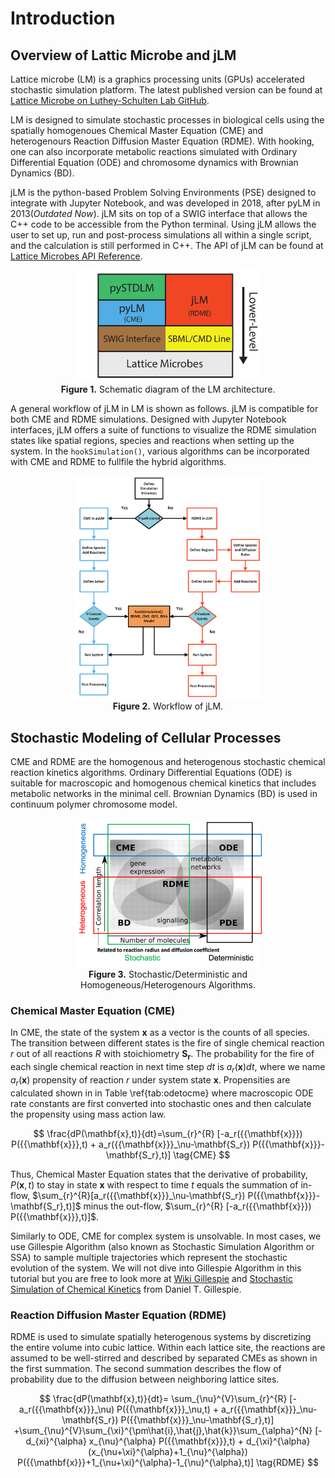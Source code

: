 # Introduction

## Overview of Lattic Microbe and jLM

Lattice microbe (LM) is a graphics processing units (GPUs) accelerated stochastic simulation platform. The latest published version can be found at [Lattice Microbe on Luthey-Schulten Lab GitHub](https://github.com/Luthey-Schulten-Lab/Lattice\_Microbes).

LM is designed to simulate stochastic processes in biological cells using the spatially homogenoues Chemical Master Equation (CME) and heterogenours Reaction Diffusion Master Equation (RDME). With hooking, one can also incorporate metabolic reactions simulated with Ordinary Differential Equation (ODE) and chromosome dynamics with Brownian Dynamics (BD).

jLM is the python-based Problem Solving Environments (PSE) designed to integrate with Jupyter Notebook, and was developed in 2018, after pyLM in 2013(*Outdated Now*). jLM sits on top of a SWIG interface that allows the C++ code to be accessible from the Python terminal. Using jLM allows the user to set up, run
and post-process simulations all within a single script, and the calculation is still performed in C++. The API of jLM can be found at [Lattice Microbes API Reference](https://forxhunter.github.io/LM2.5_doc/API.html).

<!-- <img align="right" width="300" src="../figs/figs_introduction/LM_architecture.png"> -->

<figure style="text-align: center;">
  <img src="../figs/figs_introduction/LM_architecture.png" width="300" alt="Schematic diagram of the LM architecture">
  <figcaption><b>Figure 1.</b> Schematic diagram of the LM architecture.</figcaption>
</figure>

A general workflow of jLM in LM is shown as follows. jLM is compatible for both CME and RDME simulations. Designed with Jupyter Notebook interfaces, jLM offers a suite of functions to visualize the RDME simulation states like spatial regions, species and reactions when setting up the system. In the `hookSimulation()`, various algorithms can be incorporated with CME and RDME to fullfile the hybrid algorithms.

<figure style="text-align: center;">
  <img src="../figs/figs_introduction/Flow_Chart_jLM_pyLM.png" width="300" alt="Workflow of jLM">
  <figcaption><b>Figure 2.</b> Workflow of jLM.</figcaption>
</figure>

## Stochastic Modeling of Cellular Processes

CME and RDME are the homogenous and heterogenous stochastic chemical reaction kinetics algorithms. Ordinary Differential Equations (ODE) is suitable for macroscopic and homogenous chemical kinetics that includes metabolic networks in the minimal cell. Brownian Dynamics (BD) is used in continuum polymer chromosome model.

<figure style="text-align: center;">
  <img src="../figs/figs_introduction/algorithms.png" width="300" alt="Stochastic/Deterministic and Homogeneous/Heterogenours Algorithms">
  <figcaption><b>Figure 3.</b> Stochastic/Deterministic and Homogeneous/Heterogenours Algorithms.</figcaption>
</figure>

### Chemical Master Equation (CME)

In CME, the state of the system $\mathbf{x}$ as a vector is the counts of all species. The transition between different states is the fire of single chemical reaction $r$ out of all reactions $R$ with stoichiometry $\mathbf{S_r}$. The probability for the fire of each single chemical reaction in next time step $dt$ is $a_r({{\mathbf{x}}})dt$, where we name $a_r({{\mathbf{x}}})$ propensity of reaction $r$ under system state $\mathbf{x}$. Propensities are calculated shown in in Table \ref{tab:odetocme} where macroscopic ODE rate constants are first converted into stochastic ones and then calculate the propensity using mass action law. 

$$
\frac{dP(\mathbf{x},t)}{dt}=\sum_{r}^{R} [-a_r({{\mathbf{x}}}) P({{\mathbf{x}}},t) + a_r({{\mathbf{x}}}_\nu-\mathbf{S_r}) P({{\mathbf{x}}}-\mathbf{S_r},t)]
\tag{CME}
$$

Thus, Chemical Master Equation states that the derivative of probability, $P(\mathbf{x},t)$ to stay in state $\mathbf{x}$ with respect to time $t$ equals the summation of in-flow, $\sum_{r}^{R}[a_r({{\mathbf{x}}}_\nu-\mathbf{S_r}) P({{\mathbf{x}}}-\mathbf{S_r},t)]$ minus the out-flow, $\sum_{r}^{R} [-a_r({{\mathbf{x}}}) P({{\mathbf{x}}},t)]$.

Similarly to ODE, CME for complex system is unsolvable. In most cases, we use Gillespie Algorithm (also known as Stochastic Simulation Algorithm or SSA) to sample multiple trajectories which represent the stochastic evolution of the system. We will not dive into Gillespie Algorithm in this tutorial but you are free to look more at [Wiki Gillespie](https://en.wikipedia.org/wiki/Gillespie\_algorithm}) and [Stochastic Simulation of Chemical Kinetics](https://labs.engineering.asu.edu/acs/wp-content/uploads/sites/33/2016/08/GillespieOverview2007.pdf) from Daniel T. Gillespie.

### Reaction Diffusion Master Equation (RDME)

RDME is used to simulate spatially heterogenous systems by discretizing the entire volume into cubic lattice. Within each lattice site, the reactions are assumed to be well-stirred and described by separated CMEs as shown in the first summation. The second summation describes the flow of probability due to the diffusion between neighboring lattice sites.

$$
\frac{dP(\mathbf{x},t)}{dt}= \sum_{\nu}^{V}\sum_{r}^{R} [-a_r({{\mathbf{x}}}_\nu) P({{\mathbf{x}}}_\nu,t) + a_r({{\mathbf{x}}}_\nu-\mathbf{S_r}) P({{\mathbf{x}}}_\nu-\mathbf{S_r},t)] +\sum_{\nu}^{V}\sum_{\xi}^{\pm\hat{i},\hat{j},\hat{k}}\sum_{\alpha}^{N} [-d_{xi}^{\alpha} x_{\nu}^{\alpha} P({{\mathbf{x}}},t) + d_{\xi}^{\alpha} (x_{\nu+\xi}^{\alpha}+1_{\nu}^{\alpha}) P({{\mathbf{x}}}+1_{\nu+\xi}^{\alpha}-1_{\nu}^{\alpha},t)]
\tag{RDME}
$$
